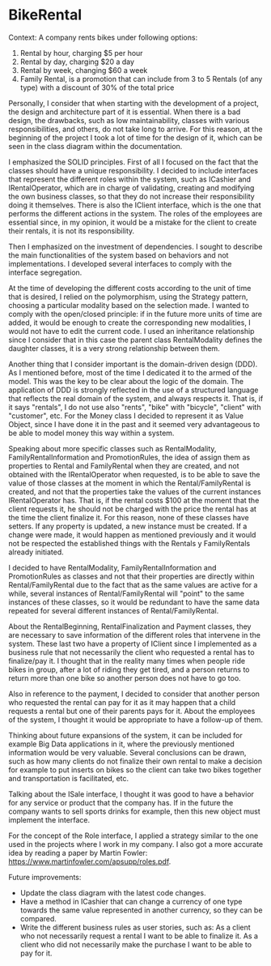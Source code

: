 # BikeRental

Context:
A company rents bikes under following options:
1. Rental by hour, charging $5 per hour
2. Rental by day, charging $20 a day
3. Rental by week, changing $60 a week
4. Family Rental, is a promotion that can include from 3 to 5 Rentals (of any type) with a discount
of 30% of the total price

Personally, I consider that when starting with the development of a project, the design and architecture part of it is essential. When there is a bad design, the drawbacks, such as low maintainability, classes with various responsibilities, and others, do not take long to arrive. For this reason, at the beginning of the project I took a lot of time for the design of it, which can be seen in the class diagram within the documentation.

I emphasized the SOLID principles. First of all I focused on the fact that the classes should have a unique responsibility. I decided to include interfaces that represent the different roles within the system, such as ICashier and IRentalOperator, which are in charge of validating, creating and modifying the own business classes, so that they do not increase their responsibility doing it themselves. There is also the IClient interface, which is the one that performs the different actions in the system. The roles of the employees are essential since, in my opinion, it would be a mistake for the client to create their rentals, it is not its responsibility.

Then I emphasized on the investment of dependencies. I sought to describe the main functionalities of the system based on behaviors and not implementations. I developed several interfaces to comply with the interface segregation.

At the time of developing the different costs according to the unit of time that is desired, I relied on the polymorphism, using the Strategy pattern, choosing a particular modality based on the selection made. I wanted to comply with the open/closed principle: if in the future more units of time are added, it would be enough to create the corresponding new modalities, I would not have to edit the current code. I used an inheritance relationship since I consider that in this case the parent class RentalModality defines the daughter classes, it is a very strong relationship between them.

Another thing that I consider important is the domain-driven design (DDD). As I mentioned before, most of the time I dedicated it to the armed of the model. This was the key to be clear about the logic of the domain. The application of DDD is strongly reflected in the use of a structured language that reflects the real domain of the system, and always respects it. That is, if it says "rentals", I do not use also "rents", "bike" with "bicycle", "client" with "customer", etc. For the Money class I decided to represent it as Value Object, since I have done it in the past and it seemed very advantageous to be able to model money this way within a system.

Speaking about more specific classes such as RentalModality, FamilyRentalInformation and PromotionRules, the idea of assign them as properties to Rental and FamilyRental when they are created, and not obtained with the IRentalOperator when requested, is to be able to save the value of those classes at the moment in which the Rental/FamilyRental is created, and not that the properties take the values of the current instances IRentalOperator has. That is, if the rental costs $100 at the moment that the client requests it, he should not be charged with the price the rental has at the time the client finalize it. For this reason, none of these classes have setters. If any property is updated, a new instance must be created. If a change were made, it would happen as mentioned previously and it would not be respected the established things with the Rentals y FamilyRentals already initiated.

I decided to have RentalModality, FamilyRentalInformation and PromotionRules as classes and not that their properties are directly within Rental/FamilyRental due to the fact that as the same values are active for a while, several instances of Rental/FamilyRental will "point" to the same instances of these classes, so it would be redundant to have the same data repeated for several different instances of Rental/FamilyRental.

About the RentalBeginning, RentalFinalization and Payment classes, they are necessary to save information of the different roles that intervene in the system. These last two have a property of IClient since I implemented as a business rule that not necessarily the client who requested a rental has to finalize/pay it. I thought that in the reality many times when people ride bikes in group, after a lot of riding they get tired, and a person returns to return more than one bike so another person does not have to go too. 

Also in reference to the payment, I decided to consider that another person who requested the rental can pay for it as it may happen that a child requests a rental but one of their parents pays for it. About the employees of the system, I thought it would be appropriate to have a follow-up of them.

Thinking about future expansions of the system, it can be included for example Big Data applications in it, where the previously mentioned information would be very valuable. Several conclusions can be drawn, such as how many clients do not finalize their own rental to make a decision for example to put inserts on bikes so the client can take two bikes together and transportation is facilitated, etc.

Talking about the ISale interface, I thought it was good to have a behavior for any service or product that the company has. If in the future the company wants to sell sports drinks for example, then this new object must implement the interface.

For the concept of the Role interface, I applied a strategy similar to the one used in the projects where I work in my company. I also got a more accurate idea by reading a paper by Martin Fowler: https://www.martinfowler.com/apsupp/roles.pdf.

Future improvements:
- Update the class diagram with the latest code changes.
- Have a method in ICashier that can change a currency of one type towards the same value represented in another currency, so they can be compared.
- Write the different business rules as user stories, such as:
As a client who not necessarily request a rental I want to be able to finalize it.
As a client who did not necessarily make the purchase I want to be able to pay for it.
